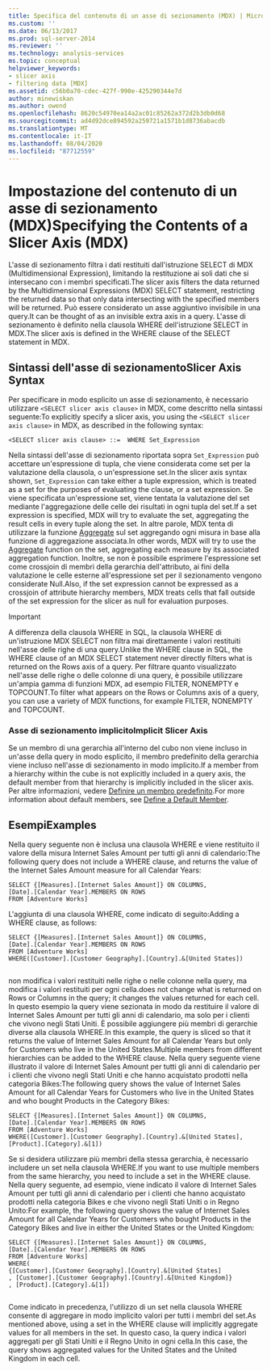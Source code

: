 ```yaml
---
title: Specifica del contenuto di un asse di sezionamento (MDX) | Microsoft Docs
ms.custom: ''
ms.date: 06/13/2017
ms.prod: sql-server-2014
ms.reviewer: ''
ms.technology: analysis-services
ms.topic: conceptual
helpviewer_keywords:
- slicer axis
- filtering data [MDX]
ms.assetid: c56b0a70-cdec-427f-990e-425290344e7d
author: minewiskan
ms.author: owend
ms.openlocfilehash: 8620c54970ea14a2ac01c85262a372d2b3db0d68
ms.sourcegitcommit: ad4d92dce894592a259721a1571b1d8736abacdb
ms.translationtype: MT
ms.contentlocale: it-IT
ms.lasthandoff: 08/04/2020
ms.locfileid: "87712559"
---
```

# <a name="specifying-the-contents-of-a-slicer-axis-mdx"></a><span data-ttu-id="264ad-102">Impostazione del contenuto di un asse di sezionamento (MDX)</span><span class="sxs-lookup"><span data-stu-id="264ad-102">Specifying the Contents of a Slicer Axis (MDX)</span></span>
  <span data-ttu-id="264ad-103">L'asse di sezionamento filtra i dati restituiti dall'istruzione SELECT di MDX (Multidimensional Expression), limitando la restituzione ai soli dati che si intersecano con i membri specificati.</span><span class="sxs-lookup"><span data-stu-id="264ad-103">The slicer axis filters the data returned by the Multidimensional Expressions (MDX) SELECT statement, restricting the returned data so that only data intersecting with the specified members will be returned.</span></span> <span data-ttu-id="264ad-104">Può essere considerato un asse aggiuntivo invisibile in una query.</span><span class="sxs-lookup"><span data-stu-id="264ad-104">It can be thought of as an invisible extra axis in a query.</span></span> <span data-ttu-id="264ad-105">L'asse di sezionamento è definito nella clausola WHERE dell'istruzione SELECT in MDX.</span><span class="sxs-lookup"><span data-stu-id="264ad-105">The slicer axis is defined in the WHERE clause of the SELECT statement in MDX.</span></span>  
  
## <a name="slicer-axis-syntax"></a><span data-ttu-id="264ad-106">Sintassi dell'asse di sezionamento</span><span class="sxs-lookup"><span data-stu-id="264ad-106">Slicer Axis Syntax</span></span>  
 <span data-ttu-id="264ad-107">Per specificare in modo esplicito un asse di sezionamento, è necessario utilizzare `<SELECT slicer axis clause>` in MDX, come descritto nella sintassi seguente:</span><span class="sxs-lookup"><span data-stu-id="264ad-107">To explicitly specify a slicer axis, you  using the `<SELECT slicer axis clause>` in MDX, as described in the following syntax:</span></span>  
  
```  
<SELECT slicer axis clause> ::=  WHERE Set_Expression  
```  
  
 <span data-ttu-id="264ad-108">Nella sintassi dell'asse di sezionamento riportata sopra `Set_Expression` può accettare un'espressione di tupla, che viene considerata come set per la valutazione della clausola, o un'espressione set.</span><span class="sxs-lookup"><span data-stu-id="264ad-108">In the slicer axis syntax shown, `Set_Expression` can take either a tuple expression, which is treated as a set for the purposes of evaluating the clause, or a set expression.</span></span> <span data-ttu-id="264ad-109">Se viene specificata un'espressione set, viene tentata la valutazione del set mediante l'aggregazione delle celle dei risultati in ogni tupla del set.</span><span class="sxs-lookup"><span data-stu-id="264ad-109">If a set expression is specified, MDX will try to evaluate the set, aggregating the result cells in every tuple along the set.</span></span> <span data-ttu-id="264ad-110">In altre parole, MDX tenta di utilizzare la funzione [Aggregate](/sql/mdx/aggregate-mdx) sul set aggregando ogni misura in base alla funzione di aggregazione associata.</span><span class="sxs-lookup"><span data-stu-id="264ad-110">In other words, MDX will try to use the [Aggregate](/sql/mdx/aggregate-mdx) function on the set, aggregating each measure by its associated aggregation function.</span></span> <span data-ttu-id="264ad-111">Inoltre, se non è possibile esprimere l'espressione set come crossjoin di membri della gerarchia dell'attributo, ai fini della valutazione le celle esterne all'espressione set per il sezionamento vengono considerate Null.</span><span class="sxs-lookup"><span data-stu-id="264ad-111">Also, if the set expression cannot be expressed as a crossjoin of attribute hierarchy members, MDX treats cells that fall outside of the set expression for the slicer as null for evaluation purposes.</span></span>  
  
> [!IMPORTANT]  
>  <span data-ttu-id="264ad-112">A differenza della clausola WHERE in SQL, la clausola WHERE di un'istruzione MDX SELECT non filtra mai direttamente i valori restituiti nell'asse delle righe di una query.</span><span class="sxs-lookup"><span data-stu-id="264ad-112">Unlike the WHERE clause in SQL, the WHERE clause of an MDX SELECT statement never directly filters what is returned on the Rows axis of a query.</span></span> <span data-ttu-id="264ad-113">Per filtrare quanto visualizzato nell'asse delle righe o delle colonne di una query, è possibile utilizzare un'ampia gamma di funzioni MDX, ad esempio FILTER, NONEMPTY e TOPCOUNT.</span><span class="sxs-lookup"><span data-stu-id="264ad-113">To filter what appears on the Rows or Columns axis of a query, you can use a variety of MDX functions, for example FILTER, NONEMPTY and TOPCOUNT.</span></span>  
  
### <a name="implicit-slicer-axis"></a><span data-ttu-id="264ad-114">Asse di sezionamento implicito</span><span class="sxs-lookup"><span data-stu-id="264ad-114">Implicit Slicer Axis</span></span>  
 <span data-ttu-id="264ad-115">Se un membro di una gerarchia all'interno del cubo non viene incluso in un'asse della query in modo esplicito, il membro predefinito della gerarchia viene incluso nell'asse di sezionamento in modo implicito.</span><span class="sxs-lookup"><span data-stu-id="264ad-115">If a member from a hierarchy within the cube is not explicitly included in a query axis, the default member from that hierarchy is implicitly included in the slicer axis.</span></span> <span data-ttu-id="264ad-116">Per altre informazioni, vedere [Definire un membro predefinito](../attribute-properties-define-a-default-member.md).</span><span class="sxs-lookup"><span data-stu-id="264ad-116">For more information about default members, see [Define a Default Member](../attribute-properties-define-a-default-member.md).</span></span>  
  
## <a name="examples"></a><span data-ttu-id="264ad-117">Esempi</span><span class="sxs-lookup"><span data-stu-id="264ad-117">Examples</span></span>  
 <span data-ttu-id="264ad-118">Nella query seguente non è inclusa una clausola WHERE e viene restituito il valore della misura Internet Sales Amount per tutti gli anni di calendario:</span><span class="sxs-lookup"><span data-stu-id="264ad-118">The following query does not include a WHERE clause, and returns the value of the Internet Sales Amount measure for all Calendar Years:</span></span>  
  
```  
SELECT {[Measures].[Internet Sales Amount]} ON COLUMNS,  
[Date].[Calendar Year].MEMBERS ON ROWS  
FROM [Adventure Works]  
```  
  
 <span data-ttu-id="264ad-119">L'aggiunta di una clausola WHERE, come indicato di seguito:</span><span class="sxs-lookup"><span data-stu-id="264ad-119">Adding a WHERE clause, as follows:</span></span>  
  
```  
SELECT {[Measures].[Internet Sales Amount]} ON COLUMNS,  
[Date].[Calendar Year].MEMBERS ON ROWS  
FROM [Adventure Works]  
WHERE([Customer].[Customer Geography].[Country].&[United States])  
  
```  
  
 <span data-ttu-id="264ad-120">non modifica i valori restituiti nelle righe o nelle colonne nella query, ma modifica i valori restituiti per ogni cella.</span><span class="sxs-lookup"><span data-stu-id="264ad-120">does not change what is returned on Rows or Columns in the query; it changes the values returned for each cell.</span></span> <span data-ttu-id="264ad-121">In questo esempio la query viene sezionata in modo da restituire il valore di Internet Sales Amount per tutti gli anni di calendario, ma solo per i clienti che vivono negli Stati Uniti. È possibile aggiungere più membri di gerarchie diverse alla clausola WHERE.</span><span class="sxs-lookup"><span data-stu-id="264ad-121">In this example, the query is sliced so that it returns the value of Internet Sales Amount for all Calendar Years but only for Customers who live in the United States.Multiple members from different hierarchies can be added to the WHERE clause.</span></span> <span data-ttu-id="264ad-122">Nella query seguente viene illustrato il valore di Internet Sales Amount per tutti gli anni di calendario per i clienti che vivono negli Stati Uniti e che hanno acquistato prodotti nella categoria Bikes:</span><span class="sxs-lookup"><span data-stu-id="264ad-122">The following query shows the value of Internet Sales Amount for all Calendar Years for Customers who live in the United States and who bought Products in the Category Bikes:</span></span>  
  
```  
SELECT {[Measures].[Internet Sales Amount]} ON COLUMNS,  
[Date].[Calendar Year].MEMBERS ON ROWS  
FROM [Adventure Works]  
WHERE([Customer].[Customer Geography].[Country].&[United States], [Product].[Category].&[1])  
```  
  
 <span data-ttu-id="264ad-123">Se si desidera utilizzare più membri della stessa gerarchia, è necessario includere un set nella clausola WHERE.</span><span class="sxs-lookup"><span data-stu-id="264ad-123">If you want to use multiple members from the same hierarchy, you need to include a set in the WHERE clause.</span></span> <span data-ttu-id="264ad-124">Nella query seguente, ad esempio, viene indicato il valore di Internet Sales Amount per tutti gli anni di calendario per i clienti che hanno acquistato prodotti nella categoria Bikes e che vivono negli Stati Uniti o in Regno Unito:</span><span class="sxs-lookup"><span data-stu-id="264ad-124">For example, the following query shows the value of Internet Sales Amount for all Calendar Years for Customers who bought Products in the Category Bikes and live in either the United States or the United Kingdom:</span></span>  
  
```  
SELECT {[Measures].[Internet Sales Amount]} ON COLUMNS,  
[Date].[Calendar Year].MEMBERS ON ROWS  
FROM [Adventure Works]  
WHERE(  
{[Customer].[Customer Geography].[Country].&[United States]  
, [Customer].[Customer Geography].[Country].&[United Kingdom]}  
, [Product].[Category].&[1])  
  
```  
  
 <span data-ttu-id="264ad-125">Come indicato in precedenza, l'utilizzo di un set nella clausola WHERE consente di aggregare in modo implicito valori per tutti i membri del set.</span><span class="sxs-lookup"><span data-stu-id="264ad-125">As mentioned above, using a set in the WHERE clause will implicitly aggregate values for all members in the set.</span></span> <span data-ttu-id="264ad-126">In questo caso, la query indica i valori aggregati per gli Stati Uniti e il Regno Unito in ogni cella.</span><span class="sxs-lookup"><span data-stu-id="264ad-126">In this case, the query shows aggregated values for the United States and the United Kingdom in each cell.</span></span>  
  
  
